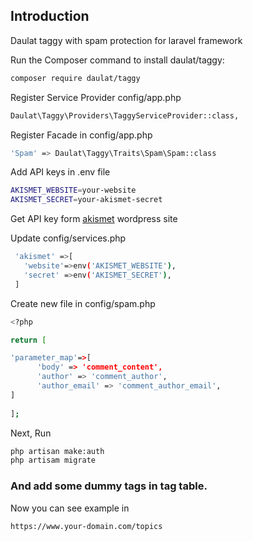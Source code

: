 
## Introduction

Daulat taggy with spam protection for laravel framework


Run the Composer command to install daulat/taggy:

```bash
composer require daulat/taggy
```

Register Service Provider config/app.php

```bash
Daulat\Taggy\Providers\TaggyServiceProvider::class,
```


Register Facade in config/app.php

```bash
'Spam' => Daulat\Taggy\Traits\Spam\Spam::class
```

Add API keys in .env file

```bash
AKISMET_WEBSITE=your-website
AKISMET_SECRET=your-akismet-secret
```
Get API key form [akismet](https://akismet.com) wordpress site

Update config/services.php 

```bash
 'akismet' =>[
   'website'=>env('AKISMET_WEBSITE'),
   'secret' =>env('AKISMET_SECRET'),
 ]
 ```
 
 Create new file in config/spam.php
 
```bash
<?php

return [

'parameter_map'=>[
      'body' => 'comment_content',
      'author' => 'comment_author',
      'author_email' => 'comment_author_email',
]
  
];

```
Next, Run
```bash
php artisan make:auth
php artisam migrate
```
### And add some dummy tags in tag table.

Now you can see example in
```bash
https://www.your-domain.com/topics
```


